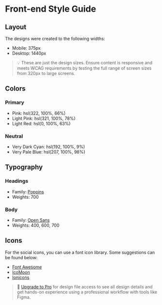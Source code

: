 # Front-end Style Guide

## Layout

The designs were created to the following widths:

- Mobile: 375px
- Desktop: 1440px

> 💡 These are just the design sizes. Ensure content is responsive and meets WCAG requirements by testing the full range of screen sizes from 320px to large screens.

## Colors

### Primary

- Pink: hsl(322, 100%, 66%)
- Light Pink: hsl(321, 100%, 78%)
- Light Red: hsl(0, 100%, 63%)

### Neutral

- Very Dark Cyan: hsl(192, 100%, 9%)
- Very Pale Blue: hsl(207, 100%, 98%)

## Typography

### Headings

- Family: [Poppins](https://fonts.google.com/specimen/Poppins)
- Weights: 700

### Body

- Family: [Open Sans](https://fonts.google.com/specimen/Open+Sans)
- Weights: 400, 600, 700

## Icons

For the social icons, you can use a font icon library. Some suggestions can be found below:

- [Font Awesome](https://fontawesome.com/)
- [IcoMoon](https://icomoon.io/)
- [Ionicons](https://ionicons.com/)

> 💎 [Upgrade to Pro](https://www.frontendmentor.io/pro?ref=style-guide) for design file access to see all design details and get hands-on experience using a professional workflow with tools like Figma.






<!-- <footer>
    <div>
      <div>
        <img class="img-curve" src="./images/bg-footer-top-desktop.svg" alt="curvy">
      </div>
      <div class="paragraph">
      <div class="container-2">
      <div class="foot">
        <div>
          <a href="#"><img class="text3 "src="./images/logo.svg" alt="logo">Huddle</a>
        </div>
        <div>
          <p >Lorem ipsum dolor sit, amet consectetur <br>adipisicing elit.Manuris nulla quam, hendrerit <br>locinia vestibulum a, ultrices sem.</p>
        </div>
        <div>
        </div>
          <ul>
                <li class="list-unstyled"><img class="h-25 pe-3"src="./images/icon-phone.svg" alt="phone">+123-456-789</li>
                 
                <li class="list-unstyled"><img  class="h-25 pe-3" src="./images/icon-email.svg" alt="email">example@gmail.com</li>
                
            </ul>
        </div>
        <div class="icons">

          <a href="#"><i class='bx bxl-facebook'></i></a>
          <a href="#"><i class='bx bxl-instagram' ></i></a>
          <a href="#"><i class='bx bxl-twitter'></i></a>
          
        </div>
        
      </div>
      
      <div class="footer-container">

      <div>
        <h2>NEWSLETTER</h2>
      </div>
      
        <p>To recieve tips on how to grow your community, <br>sign up on our weekly newsletter. We'll never send <br>you spam or pass on your email address</p>
      
         <div>
        <input type="text" class="email-2">
      
      <button id="btn-1"><b>Subscribe</b></button>
    
      
    </div>
      
      </div>
      
      </div>
      
      </div>
      
      
    </div>
    
   </footer>





   header  :0


   <footer>
    <div>
      <div>
        <img class="img-curve" src="./images/bg-footer-top-desktop.svg" alt="curvy">
      </div>
      <div class="paragraph">
      <div class="container-2">
      <div class="foot">
        <div>
          <a href="#"><img class="text3 "src="./images/logo.svg" alt="logo">Huddle</a>
        </div>
        <div>
          <p >Lorem ipsum dolor sit, amet consectetur <br>adipisicing elit.Manuris nulla quam, hendrerit <br>locinia vestibulum a, ultrices sem.</p>
        </div>
        <div>
        </div>
          <ul>
                <li class="list-unstyled"><img class="h-25 pe-3"src="./images/icon-phone.svg" alt="phone">+123-456-789</li>
                 
                <li class="list-unstyled"><img  class="h-25 pe-3" src="./images/icon-email.svg" alt="email">example@gmail.com</li>
                
            </ul>
        </div>
        <div class="icons">

          <a href="#"><i class='bx bxl-facebook'></i></a>
          <a href="#"><i class='bx bxl-instagram' ></i></a>
          <a href="#"><i class='bx bxl-twitter'></i></a>
          
        </div>
        
      </div>
      
      <div class="footer-container">

      <div>
        <h2>NEWSLETTER</h2>
      </div>
      
        <p>To recieve tips on how to grow your community, <br>sign up on our weekly newsletter. We'll never send <br>you spam or pass on your email address</p>
      
         <div>
        <input type="text" class="email-2">
      
      <button id="btn-1"><b>Subscribe</b></button>
    
      
    </div>
      
      </div>
      
      </div>
      
      </div>
      
      
    </div>
    
   </footer>



   .container-2{
    background-color: rgb(12, 37, 41);
    height: 340px;
    width: 100%;
    display: flex;
    justify-content: space-evenly;
    color: white;
   
}
.email-2{
    width: 300px;
    padding: 13px;
    border: none;
    border-radius: 5px;
    margin-right: 20px;
}
#btn-1{
    border: none;
    background-color: hsl(321, 87%, 49%);
    width: 180px;
    padding: 13px;
    border-radius: 5px;
   
    color: white;
    font-size: 500x;
}
.email-5{
    margin-top: 40px;
}
.footer-container{
    margin-top: 100px;
    
}
.foot{
    margin-top: 100px;
    margin-right: 800px;
}

.text3{
    color: white;
}
.paragraph{
    margin-left: 100px;
}
.content{
    color: brown;
} -->
